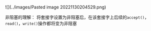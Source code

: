 ![](../images/Pasted image 20221130204529.png)



非阻塞的理解：
将套接字设置为非阻塞后，在该套接字上后续的`accept()`，`read()`，`write()`操作都将变为非阻塞